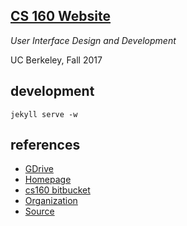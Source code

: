 ## [CS 160 Website](http://cs160.ninja)

*User Interface Design and Development*

UC Berkeley, Fall 2017

## development

    jekyll serve -w

## references

- [GDrive](https://drive.google.com/drive/u/0/folders/0Bw5c_JsRiheEV2wya3hTeVRwaWs)
- [Homepage](http://cs160-berkeley.github.io/website)
- [cs160 bitbucket](https://bitbucket.org/cs160-staff/)
- [Organization](https://github.com/cs160-berkeley)
- [Source](https://github.com/cs160-berkeley/website)

